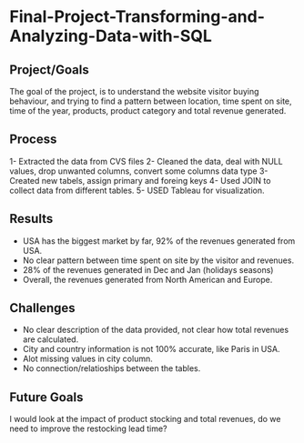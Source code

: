 # Final-Project-Transforming-and-Analyzing-Data-with-SQL

## Project/Goals
The goal of the project, is to understand the website visitor buying behaviour, 
and trying to find a pattern between location, time spent on site, time of the year, products, product category and total revenue generated.

## Process
1- Extracted the data from CVS files
2- Cleaned the data, deal with NULL values, drop unwanted columns, convert some columns data type
3- Created new tabels, assign primary and foreing keys
4- Used JOIN to collect data from different tables.
5- USED Tableau for visualization.

## Results
- USA has the biggest market by far, 92% of the revenues generated from USA.
- No clear pattern between time spent on site by the visitor and revenues.
- 28% of the revenues generated in Dec and Jan (holidays seasons)
- Overall, the revenues generated from North American and Europe.  

## Challenges 
- No clear description of the data provided, not clear how total revenues are calculated.
- City and country information is not 100% accurate, like Paris in USA.
- Alot missing values in city column.
- No connection/relatioships between the tables. 

## Future Goals
I would look at the impact of product stocking and total revenues, do we need to improve the restocking lead time?
